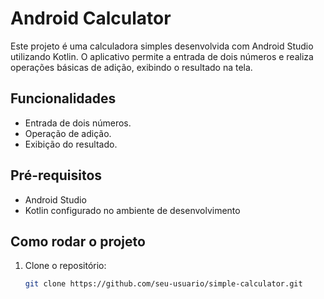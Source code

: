 # Android Calculator

Este projeto é uma calculadora simples desenvolvida com Android Studio utilizando Kotlin. O aplicativo permite a entrada de dois números e realiza operações básicas de adição, exibindo o resultado na tela.

## Funcionalidades

- Entrada de dois números.
- Operação de adição.
- Exibição do resultado.

## Pré-requisitos

- Android Studio
- Kotlin configurado no ambiente de desenvolvimento

## Como rodar o projeto

1. Clone o repositório:
   ```bash
   git clone https://github.com/seu-usuario/simple-calculator.git
